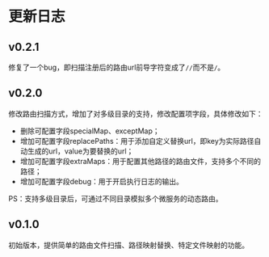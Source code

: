 # 更新日志


## v0.2.1
修复了一个bug，即扫描注册后的路由url前导字符变成了`//`而不是`/`。

## v0.2.0
修改路由扫描方式，增加了对多级目录的支持，修改配置项字段，具体修改如下：

* 删除可配置字段specialMap、exceptMap；
* 增加可配置字段replacePaths：用于添加自定义替换url，即key为实际路径自动生成的url，value为要替换的url；
* 增加可配置字段extraMaps：用于配置其他路径的路由文件，支持多个不同的路径；
* 增加可配置字段debug：用于开启执行日志的输出。

PS：支持多级目录后，可通过不同目录模拟多个微服务的动态路由。


## v0.1.0
初始版本，提供简单的路由文件扫描、路径映射替换、特定文件映射的功能。